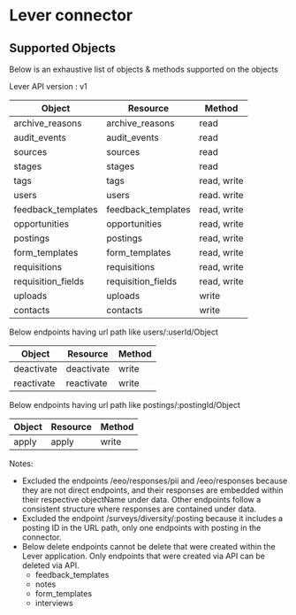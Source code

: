 # Lever connector


## Supported Objects 
Below is an exhaustive list of objects & methods supported on the objects

Lever API version : v1

| Object                  | Resource           | Method       |
| ----------------------- | ------------------ | ------------ |
| archive_reasons         | archive_reasons    | read         |
| audit_events            | audit_events       | read         |
| sources                 | sources            | read         |
| stages                  | stages             | read         |
| tags                    | tags               | read, write  |
| users                   | users              | read. write  |
| feedback_templates      | feedback_templates | read, write  |
| opportunities           | opportunities      | read, write  |
| postings                | postings           | read, write  |
| form_templates          | form_templates     | read, write  |
| requisitions            | requisitions       | read, write  |
| requisition_fields      | requisition_fields | read, write  |
| uploads                 | uploads            | write        |
| contacts                | contacts           | write        |

Below endpoints having url path like users/:userId/Object

| Object                  | Resource         | Method       |
| ----------------------- | ---------------- | ------------ |
| deactivate              | deactivate       | write        |
| reactivate              | reactivate       | write        |

Below endpoints having url path like postings/:postingId/Object

| Object                  | Resource         | Method       |
| ----------------------- | ---------------- | ------------ |
| apply                   | apply            | write        |


Notes:
- Excluded the endpoints /eeo/responses/pii and /eeo/responses because they are not direct endpoints, and their responses are embedded within their respective objectName under data. Other endpoints follow a consistent structure where responses are contained under data.
- Excluded the endpoint /surveys/diversity/:posting because it includes a posting ID in the URL path, only one endpoints with posting in the connector.
- Below delete endpoints cannot be delete that were created within the Lever application. Only endpoints that were created via API can be deleted via API.
    - feedback_templates
	- notes
	- form_templates
    - interviews
